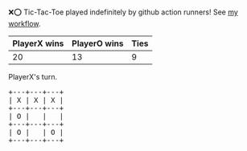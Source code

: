 :x::o: Tic-Tac-Toe played indefinitely by github action runners! See [my workflow](.github/workflows/play.yaml).

|PlayerX wins|PlayerO wins|Ties|
|-|-|-|
|20|13|9|

PlayerX's turn.

<pre>
+---+---+---+
| X | X | X |
+---+---+---+
| O |   |   |
+---+---+---+
| O |   | O |
+---+---+---+
</pre>